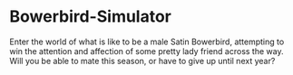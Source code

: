 # Bowerbird-Simulator
Enter the world of what is like to be a male Satin Bowerbird, attempting to win the attention and affection of some pretty lady friend across the way. Will you be able to mate this season, or have to give up until next year?
